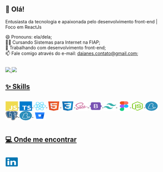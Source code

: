 ## 👋 Olá!

Entusiasta da tecnologia e apaixonada pelo desenvolvimento front-end | Foco em ReactJs

😄 Pronouns: ela/dela;</br>
👩‍💻 Cursando Sistemas para Internet na FIAP;</br>
🔭 Trabalhando com desenvolvimento front-end;</br>
📫 Fale comigo através do e-mail: daianes.contato@gmail.com;</br>

##
<div>
   <a href="https://github.com/daianefernandes">
   <img height="180em" src="https://github-readme-stats.vercel.app/api?username=daianefernandes&show_icons=true&theme=dracula&include_all_commits=true&count_private=true"/>
   <a href="https://github.com/daianefernandes">
   <img height="180em" src="https://github-readme-stats.vercel.app/api/top-langs/?username=daianefernandes&layout=compact&langs_count=16&theme=dracula"/>
</div>

## ✨ Skills

<div style="display: inline_block"><br>
  <img align="center" alt="javascript" height="30" width="40" src="https://raw.githubusercontent.com/devicons/devicon/master/icons/javascript/javascript-plain.svg">
  <img align="center" alt="typescript" height="30" width="40" src="https://raw.githubusercontent.com/devicons/devicon/master/icons/typescript/typescript-plain.svg">
  <img align="center" alt="react" height="30" width="40" src="https://raw.githubusercontent.com/devicons/devicon/master/icons/react/react-original.svg">
  <img align="center" alt="html" height="30" width="40" src="https://raw.githubusercontent.com/devicons/devicon/master/icons/html5/html5-original.svg">
  <img align="center" alt="css" height="30" width="40" src="https://raw.githubusercontent.com/devicons/devicon/master/icons/css3/css3-original.svg">
  <img align="center" alt="sass" height="30" width="40" src="https://raw.githubusercontent.com/devicons/devicon/master/icons/sass/sass-original.svg">
  <img align="center" alt="bootstrap" height="30" width="40" src="https://github.com/devicons/devicon/blob/master/icons/bootstrap/bootstrap-plain.svg">
  <img align="center" alt="tailwindcss" height="30" width="40" src="https://github.com/devicons/devicon/blob/master/icons/tailwindcss/tailwindcss-plain.svg">
  <img align="center" alt="figma" height="30" width="40" src="https://github.com/devicons/devicon/blob/master/icons/figma/figma-original.svg">
  <img align="center" alt="nodejs" height="30" width="40" src="https://github.com/devicons/devicon/blob/master/icons/nodejs/nodejs-original.svg">
  <img align="center" alt="yarn" height="30" width="40" src="https://github.com/devicons/devicon/blob/master/icons/yarn/yarn-original.svg">
  <img align="center" alt="postgresql" height="30" width="40" src="https://github.com/devicons/devicon/blob/master/icons/postgresql/postgresql-original.svg">
   <img align="center" alt="postgresql" height="30" width="40" src="https://github.com/devicons/devicon/blob/master/icons/yarn/yarn-original.svg">
  <img align="center" alt="bitbucket" height="30" width="40" src="https://github.com/devicons/devicon/blob/master/icons/bitbucket/bitbucket-original.svg">
<div><br>
   
## 💻 Onde me encontrar
   
<div style="display: inline_block"><br>
   <a href="https://www.linkedin.com/in/daianefernandes/">
   <img align="center" alt="linkedin" height="30" width="40" src="https://github.com/devicons/devicon/blob/master/icons/linkedin/linkedin-original.svg"
<div>
